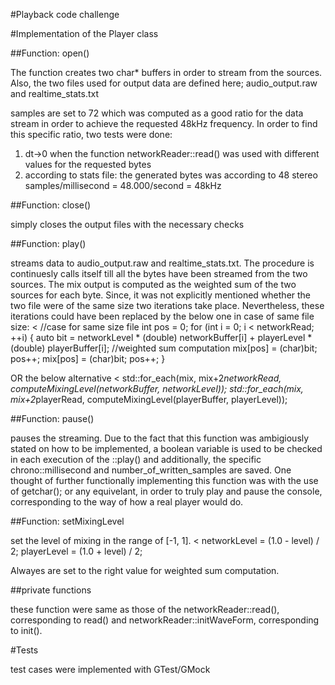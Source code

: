 #Playback code challenge

#Implementation of the Player class

##Function: open()

The function creates two char* buffers in order to stream from the sources. Also, the two files used
for output data are defined here; audio_output.raw and realtime_stats.txt

samples are set to 72 which was computed as a good ratio for the data stream in order to achieve the
requested 48kHz frequency. In order to find this specific ratio, two tests were done:
1. dt->0 when the function networkReader::read() was used with different values for the requested bytes
2. according to stats file: the generated bytes was according to 48 stereo samples/millisecond = 48.000/second = 48kHz 

##Function: close()

simply closes the output files with the necessary checks

##Function: play()

streams data to audio_output.raw and realtime_stats.txt. The procedure is continuesly calls itself till 
all the bytes have been streamed from the two sources. The mix output is computed as the weighted sum 
of the two sources for each byte. Since, it was not explicitly mentioned whether the two file were 
of the same size two iterations take place. Nevertheless, these iterations could have been replaced by
the below one in case of same file size:
<
	//case for same size file
	int pos = 0;
	for (int i = 0; i < networkRead; ++i) {
		auto bit = networkLevel * (double) networkBuffer[i] + playerLevel * (double) playerBuffer[i]; //weighted sum computation
		mix[pos] = (char)bit; pos++;
		mix[pos] = (char)bit; pos++;
}
>
OR the below alternative
<
	        std::for_each(mix, mix+2*networkRead, computeMixingLevel(networkBuffer, networkLevel));
	        std::for_each(mix, mix+2*playerRead, computeMixingLevel(playerBuffer, playerLevel));
>
##Function: pause()

pauses the streaming. Due to the fact that this function was ambigiously stated on how to be implemented, a boolean variable is used to be checked in each execution of the ::play() and 
additionally, the specific chrono::millisecond and number_of_written_samples are saved. One thought of
further functionally implementing this function was with the use of getchar(); or any equivelant, in order to truly play and pause the console, corresponding to the way of how a real player would do.

##Function: setMixingLevel

set the level of mixing in the range of [-1, 1]. 
<
	networkLevel = (1.0 - level) / 2;
	playerLevel = (1.0 + level) / 2;
> 
Alwayes are set to the right value for weighted sum computation.

##private functions

these function were same as those of the networkReader::read(), corresponding to read() and networkReader::initWaveForm, corresponding to init().

#Tests 

test cases were implemented with GTest/GMock
